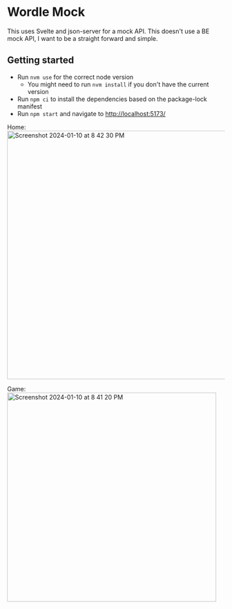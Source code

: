 # Wordle Mock

This uses Svelte and json-server for a mock API. This doesn't use a BE mock API, I want to be a straight forward and simple.

## Getting started

- Run `nvm use` for the correct node version
  - You might need to run `nvm install` if you don't have the current version
- Run `npm ci` to install the dependencies based on the package-lock manifest
- Run `npm start` and navigate to [http://localhost:5173/](http://localhost:5173/)

Home:
<img width="575" alt="Screenshot 2024-01-10 at 8 42 30 PM" src="https://github.com/brianmontanaweb/wordle-clone/assets/4666838/8c9d8036-1891-484c-937b-946a188325bf">

Game:
<img width="484" alt="Screenshot 2024-01-10 at 8 41 20 PM" src="https://github.com/brianmontanaweb/wordle-clone/assets/4666838/2595f8b5-d730-4b9a-a350-4e5547fe7edc">
